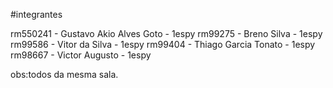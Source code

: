 #integrantes

rm550241 - Gustavo Akio Alves Goto - 1espy
rm99275 - Breno Silva - 1espy
rm99586 - Vitor da Silva - 1espy
rm99404 - Thiago Garcia Tonato - 1espy
rm98667 - Victor Augusto - 1espy

obs:todos da mesma sala.

